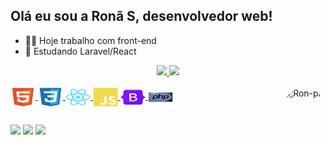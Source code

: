 ## Olá eu sou a Ronã S, desenvolvedor web!

  - 👨‍💻 Hoje trabalho com front-end
  - 📘 Estudando Laravel/React 
  
<div align="center">
  <a href="https://github.com/rona1987">
  <img height="180em" src="https://github-readme-stats.vercel.app/api?username=rona1987&show_icons=true&theme=vision-friendly-dark&include_all_commits=true&count_private=true"/>
  <img height="180em" src="https://github-readme-stats.vercel.app/api/top-langs/?username=rona1987&layout=compact&langs_count=7&theme=vision-friendly-dark"/>
</div>

<div style="display: inline_block"><br>
  <img align="center" alt="Ron-HTML" height="30" width="40" src="https://raw.githubusercontent.com/devicons/devicon/master/icons/html5/html5-original.svg">
  <img align="center" alt="Ron-CSS" height="30" width="40" src="https://raw.githubusercontent.com/devicons/devicon/master/icons/css3/css3-original.svg">
  <img align="center" alt="Ron-React" height="30" width="40" src="https://raw.githubusercontent.com/devicons/devicon/master/icons/react/react-original.svg">
  <img align="center" alt="Ron-Js" height="30" width="40" src="https://raw.githubusercontent.com/devicons/devicon/master/icons/javascript/javascript-plain.svg">
  <img align="center" alt="Ron-Bootstrap" height="30" width="40" src="https://raw.githubusercontent.com/devicons/devicon/master/icons/bootstrap/bootstrap-original.svg">
  <img align="center" alt="Ron-Bootstrap" height="30" width="40" src="https://raw.githubusercontent.com/devicons/devicon/master/icons/php/php-original.svg">
  <img align="right" alt="Ron-pic" height="150" style="border-radius:50px;" src="https://avatars.githubusercontent.com/u/108694387?v=4">
</div>

##

<div> 
 <a href="https://discord.gg/Ronã#9426" target="_blank"><img src="https://img.shields.io/badge/Discord-7289DA?style=for-the-badge&logo=discord&logoColor=white" target="_blank"></a> 
  <a href = "mailto:ronafe778@gmail.com"><img src="https://img.shields.io/badge/-Gmail-%23333?style=for-the-badge&logo=gmail&logoColor=white" target="_blank"></a>
  <a href="https://www.linkedin.com/in/ronafps" target="_blank"><img src="https://img.shields.io/badge/-LinkedIn-%230077B5?style=for-the-badge&logo=linkedin&logoColor=white" target="_blank"></a> 
